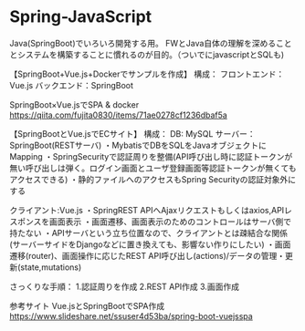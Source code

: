 # Spring-JavaScript
Java(SpringBoot)でいろいろ開発する用。
FWとJava自体の理解を深めることとシステムを構築することに慣れるのが目的。（ついでにjavascriptとSQLも)

【SpringBoot+Vue.js+Dockerでサンプルを作成】
構成：
  フロントエンド：Vue.js
  バックエンド：SpringBoot
  
 SpringBoot×Vue.jsでSPA & docker
 https://qiita.com/fujita0830/items/71ae0278cf1236dbaf5a


【SpringBootとVue.jsでECサイト】
構成：
  DB: MySQL
  サーバー：SpringBoot(RESTサーバ)
    ・MybatisでDBをSQLをJavaオブジェクトにMapping
    ・SpringSecurityで認証周りを整備(API呼び出し時に認証トークンが無い呼び出しは弾く。ログイン画面とユーザ登録画面等認証トークンが無くてもアクセスできる)
    ・静的ファイルへのアクセスもSpring Securityの認証対象外にする
    
  クライアント:Vue.js
    ・SpringREST APIへAjaxリクエストもしくはaxios,APIレスポンスを画面表示
    ・画面遷移、画面表示のためのコントロールはサーバ側で持たない
    ・APIサーバという立ち位置なので、クライアントとは疎結合な関係(サーバーサイドをDjangoなどに置き換えても、影響ない作りにしたい)
    ・画面遷移(router)、画面操作に応じたREST API呼び出し(actions)/データの管理・更新(state,mutations)
    

さっくりな手順：
  1.認証周りを作成
  2.REST API作成
  3.画面作成
    
 参考サイト
 Vue.jsとSpringBootでSPA作成
 https://www.slideshare.net/ssuser4d53ba/spring-boot-vuejsspa


    
    
   
